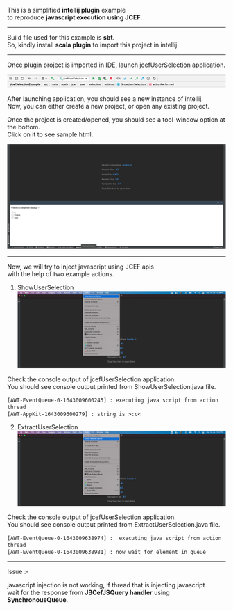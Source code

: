 This is a simplified **intellij plugin** example   
to reproduce **javascript execution using JCEF**.

---

Build file used for this example is **sbt**.   
So, kindly install **scala plugin** to import this project in intellij.

---

Once plugin project is imported in IDE,
launch jcefUserSelection application.

![Launch Configuration](readMeImages/launch_configuration.png)

After launching application, you should see a new instance of intellij.   
Now, you can either create a new project, or open any existing project.   

Once the project is created/opened, you should see a tool-window option at the bottom.   
Click on it to see sample html.

![Toolbar](readMeImages/toolbar.png)

---

Now, we will try to inject javascript using JCEF apis   
with the help of two example actions.


1. ShowUserSelection
![Toolbar](readMeImages/show_selection.png)

Check the console output of jcefUserSelection application.   
You should see console output printed from ShowUserSelection.java file.

```
[AWT-EventQueue-0-1643009600245] : executing java script from action thread
[AWT-AppKit-1643009600279] : string is >:c<
```

2. ExtractUserSelection
   ![Toolbar](readMeImages/extract_selection.png)

Check the console output of jcefUserSelection application.   
You should see console output printed from ExtractUserSelection.java file.

```
[AWT-EventQueue-0-1643009638974] :  executing java script from action thread
[AWT-EventQueue-0-1643009638981] : now wait for element in queue
```

---

Issue :-

javascript injection is not working, if thread that is injecting javascript    
wait for the response from **JBCefJSQuery handler** using **SynchronousQueue**.